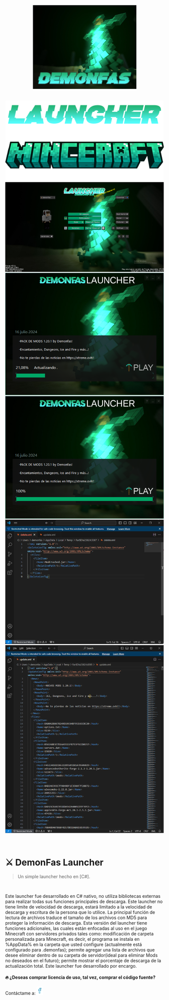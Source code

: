 <div align="center">
  <img src="https://github.com/ikepacheco/MC-LauncherDemonfas/blob/main/pack.png?raw=true"/>
  <br/>
  <br/>
  <br/>
  
  <img src="https://github.com/ikepacheco/MC-LauncherDemonfas/blob/main/minecraft.png?raw=true"/>
  <br/>
  <img src="https://github.com/ikepacheco/MC-LauncherDemonfas/blob/main/minceraft.png?raw=true"/>
  <br/>
  <img src="https://github.com/ikepacheco/MC-LauncherDemonfas/blob/main/bgminecraft.png?raw=true"/>
  <br/>
  <img src="https://github.com/ikepacheco/MC-LauncherDemonfas/blob/main/launcherimg1.png?raw=true"/>
  <br/>
  <img src="https://github.com/ikepacheco/MC-LauncherDemonfas/blob/main/launcherimg2.png?raw=true"/>
  <br/>
  <img src="https://github.com/ikepacheco/MC-LauncherDemonfas/blob/main/deleteimg.png?raw=true"/>
  <br/>
  <img src="https://github.com/ikepacheco/MC-LauncherDemonfas/blob/main/updateimg.png?raw=true"/>
</div>

<br/>
<br/>

# :crossed_swords: DemonFas Launcher
> Un simple launcher hecho en [C#].

<br/>

Este launcher fue desarrollado en C# nativo, no utiliza bibliotecas externas para realizar todas sus funciones principales de descarga. Este launcher no tiene limite de velocidad de descarga, estará limitado a la velocidad de descarga y escritura de la persona que lo utilice. La principal función de lectura de archivos traduce el tamaño de los archivos con MD5 para proteger la información de descarga. Esta versión del launcher tiene funciones adicionales, las cuales están enfocadas al uso en el juego Minecraft con servidores privados tales como: modificación de carpeta personalizada para Minecraft, es decir, el programa se instala en %AppData% en la carpeta que usted configure (actualmente está configurado para .demonfas); permite agregar una lista de archivos que desee eliminar dentro de su carpeta de servidor(ideal para eliminar Mods no deseados en el futuro); permite mostrar el porcentaje de descarga de la actualización total. Este launcher fue desarrollado por encargo.

#### :fire: ¿Deseas comprar licencia de uso, tal vez, comprar el código fuente?

Contáctame a:
<a href="https://www.facebook.com/demonfas/"><img src="https://github.com/ikepacheco/MC-LauncherDemonfas/blob/main/fb.png?raw=true" width="20px" alt="facebook"/></a>
 
<br/>